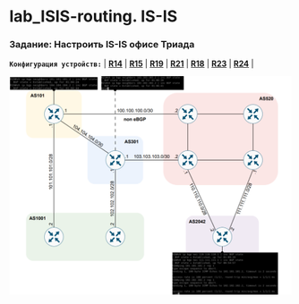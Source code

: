 # lab_ISIS-routing. IS-IS

###  Задание: Настроить IS-IS офисе Триада

**`Конфигурация устройств:`**   | **[R14](config/R14)** | **[R15](config/R15)** | **[R19](config/R19)** | **[R21](config/R21)** | **[R18](config/R18)** | **[R23](config/R23)** | **[R24](config/R24)** |

![](https://github.com/gerasev1992/otus_NEP_24-25/blob/main/labs/labs_eBGP_routing/defBGP.png)





